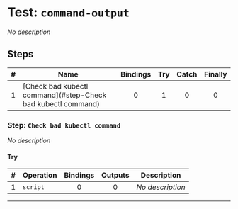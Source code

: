 # Test: `command-output`

*No description*

## Steps

| # | Name | Bindings | Try | Catch | Finally |
|:-:|---|:-:|:-:|:-:|:-:|
| 1 | [Check bad kubectl command](#step-Check bad kubectl command) | 0 | 1 | 0 | 0 |

### Step: `Check bad kubectl command`

*No description*

#### Try

| # | Operation | Bindings | Outputs | Description |
|:-:|---|:-:|:-:|---|
| 1 | `script` | 0 | 0 | *No description* |

---

